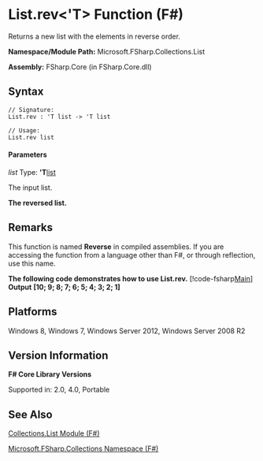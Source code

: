 # List.rev<'T> Function (F#)

Returns a new list with the elements in reverse order.

**Namespace/Module Path:** Microsoft.FSharp.Collections.List

**Assembly:** FSharp.Core (in FSharp.Core.dll)


## Syntax

```
// Signature:
List.rev : 'T list -> 'T list

// Usage:
List.rev list
```

#### Parameters
*list*
Type: **'T**[list](http://msdn.microsoft.com/en-us/library/c627b668-477b-4409-91ed-06d7f1b3e4a7)


The input list.



**The reversed list.**
## Remarks
This function is named **Reverse** in compiled assemblies. If you are accessing the function from a language other than F#, or through reflection, use this name.

**The following code demonstrates how to use List.rev.**
[!code-fsharp[Main](snippets/fslists/snippet53.fs)]
**Output**
**[10; 9; 8; 7; 6; 5; 4; 3; 2; 1]**
## Platforms
Windows 8, Windows 7, Windows Server 2012, Windows Server 2008 R2


## Version Information
**F# Core Library Versions**

Supported in: 2.0, 4.0, Portable




## See Also
[Collections.List Module &#40;F&#35;&#41;](Collections.List+Module+%28FSharp%29.md)

[Microsoft.FSharp.Collections Namespace &#40;F&#35;&#41;](Microsoft.FSharp.Collections+Namespace+%28FSharp%29.md)

